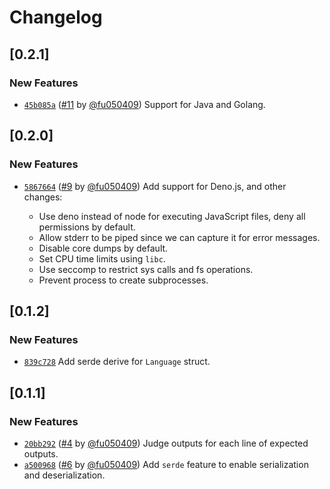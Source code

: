 # Changelog

## \[0.2.1]

### New Features

- [`45b085a`](https://github.com/swpu-acm/eval-stack/commit/45b085a64f35773b18dec6ad2c02c1fb87e783b8) ([#11](https://github.com/swpu-acm/eval-stack/pull/11) by [@fu050409](https://github.com/swpu-acm/eval-stack/../../fu050409)) Support for Java and Golang.

## \[0.2.0]

### New Features

- [`5867664`](https://github.com/swpu-acm/eval-stack/commit/5867664299189524d24c781d0826eaf7e932debd) ([#9](https://github.com/swpu-acm/eval-stack/pull/9) by [@fu050409](https://github.com/swpu-acm/eval-stack/../../fu050409)) Add support for Deno.js, and other changes:

  - Use deno instead of node for executing JavaScript files, deny all permissions by default.
  - Allow stderr to be piped since we can capture it for error messages.
  - Disable core dumps by default.
  - Set CPU time limits using `libc`.
  - Use seccomp to restrict sys calls and fs operations.
  - Prevent process to create subprocesses.

## \[0.1.2]

### New Features

- [`839c728`](https://github.com/swpu-acm/eval-stack/commit/839c728fada2e05fd47f0f879565f7d5a5f0a67e) Add serde derive for `Language` struct.

## \[0.1.1]

### New Features

- [`20bb292`](https://github.com/swpu-acm/eval-stack/commit/20bb292693c179588b6f46792f6b299917210ea0) ([#4](https://github.com/swpu-acm/eval-stack/pull/4) by [@fu050409](https://github.com/swpu-acm/eval-stack/../../fu050409)) Judge outputs for each line of expected outputs.
- [`a500968`](https://github.com/swpu-acm/eval-stack/commit/a50096867409251a4aac30822f19dc54281c6b47) ([#6](https://github.com/swpu-acm/eval-stack/pull/6) by [@fu050409](https://github.com/swpu-acm/eval-stack/../../fu050409)) Add `serde` feature to enable serialization and deserialization.
